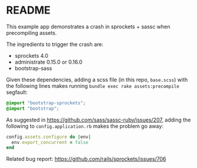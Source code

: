 # README

This example app demonstrates a crash in sprockets + sassc when precompiling assets.

The ingredients to trigger the crash are:

- sprockets 4.0
- administrate 0.15.0 or 0.16.0
- bootstrap-sass

Given these dependencies, adding a scss file (in this repo, `base.scss`) with
the following lines makes running `bundle exec rake assets:precompile` segfault:

```scss
@import "bootstrap-sprockets";
@import "bootstrap";
```

As suggested in https://github.com/sass/sassc-ruby/issues/207, adding the
following to `config.application.rb` makes the problem go away:

```ruby
config.assets.configure do |env|
  env.export_concurrent = false
end
```

Related bug report: https://github.com/rails/sprockets/issues/706
